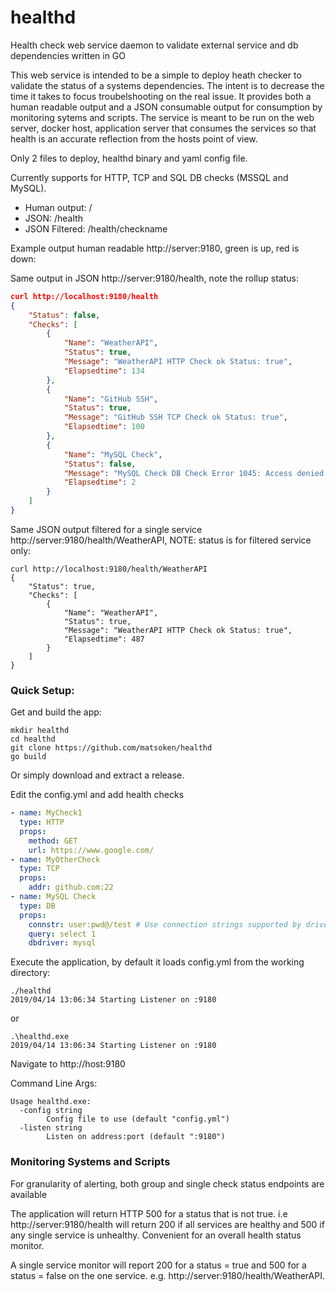 # healthd
Health check web service daemon to validate external service and db dependencies written in GO

This web service is intended to be a simple to deploy heath checker to validate the status of a systems dependencies.  The intent is to decrease the time it takes to focus troubelshooting on the real issue. It provides both a human readable output and a JSON consumable output for consumption by monitoring sytems and scripts. The service is meant to be run on the web server, docker host, application server that consumes the services so that health is an accurate reflection from the hosts point of view.

Only 2 files to deploy, healthd binary and yaml config file.

Currently supports for HTTP, TCP and SQL DB checks (MSSQL and MySQL).

* Human output: /
* JSON: /health
* JSON Filtered:  /health/checkname

Example output human readable http://server:9180, green is up, red is down:


Same output in JSON http://server:9180/health, note the rollup status:
```json
curl http://localhost:9180/health
{
    "Status": false,
    "Checks": [
        {
            "Name": "WeatherAPI",
            "Status": true,
            "Message": "WeatherAPI HTTP Check ok Status: true",
            "Elapsedtime": 134
        },
        {
            "Name": "GitHub SSH",
            "Status": true,
            "Message": "GitHub SSH TCP Check ok Status: true",
            "Elapsedtime": 100
        },
        {
            "Name": "MySQL Check",
            "Status": false,
            "Message": "MySQL Check DB Check Error 1045: Access denied for user 'user'@'localhost' (using password: YES) Status: false",
            "Elapsedtime": 2
        }
    ]
}

```

Same JSON output filtered for a single service http://server:9180/health/WeatherAPI, NOTE: status is for filtered service only:
```
curl http://localhost:9180/health/WeatherAPI
{
    "Status": true,
    "Checks": [
        {
            "Name": "WeatherAPI",
            "Status": true,
            "Message": "WeatherAPI HTTP Check ok Status: true",
            "Elapsedtime": 487
        }
    ]
}
```
### Quick Setup:

Get and build the app:
```
mkdir healthd
cd healthd
git clone https://github.com/matsoken/healthd
go build
```

Or simply download and extract a release.


Edit the config.yml and add health checks
```yaml
- name: MyCheck1
  type: HTTP
  props:
    method: GET
    url: https://www.google.com/
- name: MyOtherCheck
  type: TCP
  props:
    addr: github.com:22
- name: MySQL Check
  type: DB
  props:
    connstr: user:pwd@/test # Use connection strings supported by driver
    query: select 1
    dbdriver: mysql
```

Execute the application, by default it loads config.yml from the working directory:

```
./healthd
2019/04/14 13:06:34 Starting Listener on :9180
```

or
```
.\healthd.exe
2019/04/14 13:06:34 Starting Listener on :9180
```

Navigate to http://host:9180

Command Line Args:
```
Usage healthd.exe:
  -config string
        Config file to use (default "config.yml")
  -listen string
        Listen on address:port (default ":9180")
```

### Monitoring Systems and Scripts

For granularity of alerting, both group and single check status endpoints are available

The application will return HTTP 500 for a status that is not true.  i.e http://server:9180/health will return 200 if all services are healthy and 500 if any single service is unhealthy.  Convenient for an overall health status monitor.

A single service monitor will report 200 for a status = true and 500 for a status = false on the one service. e.g. http://server:9180/health/WeatherAPI.








